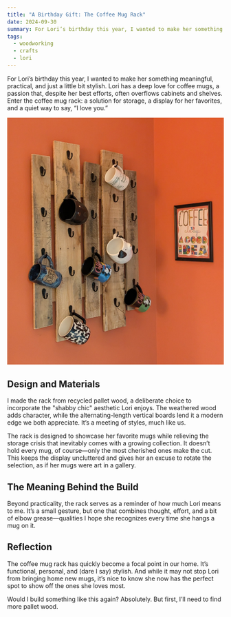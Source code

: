 ```yaml
---
title: "A Birthday Gift: The Coffee Mug Rack"
date: 2024-09-30
summary: For Lori’s birthday this year, I wanted to make her something meaningful, practical, and just a little bit stylish.
tags:
  - woodworking
  - crafts
  - lori
---
```


For Lori’s birthday this year, I wanted to make her something meaningful, practical, and just a little bit stylish. Lori has a deep love for coffee mugs, a passion that, despite her best efforts, often overflows cabinets and shelves. Enter the coffee mug rack: a solution for storage, a display for her favorites, and a quiet way to say, “I love you.”

![Mugs and... hey, where are the pugs?](images/lori-mug-rack.jpg)

## Design and Materials
I made the rack from recycled pallet wood, a deliberate choice to incorporate the "shabby chic" aesthetic Lori enjoys. The weathered wood adds character, while the alternating-length vertical boards lend it a modern edge we both appreciate. It’s a meeting of styles, much like us.

The rack is designed to showcase her favorite mugs while relieving the storage crisis that inevitably comes with a growing collection. It doesn’t hold every mug, of course—only the most cherished ones make the cut. This keeps the display uncluttered and gives her an excuse to rotate the selection, as if her mugs were art in a gallery.

## The Meaning Behind the Build
Beyond practicality, the rack serves as a reminder of how much Lori means to me. It’s a small gesture, but one that combines thought, effort, and a bit of elbow grease—qualities I hope she recognizes every time she hangs a mug on it.

## Reflection
The coffee mug rack has quickly become a focal point in our home. It’s functional, personal, and (dare I say) stylish. And while it may not stop Lori from bringing home new mugs, it’s nice to know she now has the perfect spot to show off the ones she loves most.

Would I build something like this again? Absolutely. But first, I’ll need to find more pallet wood.
